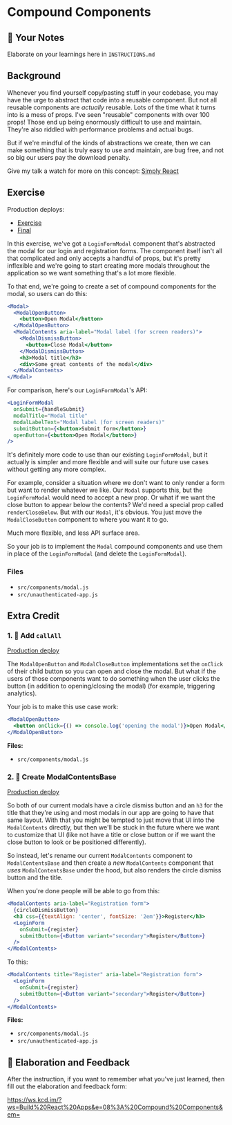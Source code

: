 # Compound Components

## 📝 Your Notes

Elaborate on your learnings here in `INSTRUCTIONS.md`

## Background

Whenever you find yourself copy/pasting stuff in your codebase, you may have the
urge to abstract that code into a reusable component. But not all reusable
components are _actually_ reusable. Lots of the time what it turns into is a
mess of props. I've seen "reusable" components with over 100 props! Those end up
being enormously difficult to use and maintain. They're also riddled with
performance problems and actual bugs.

But if we're mindful of the kinds of abstractions we create, then we can make
something that is truly easy to use and maintain, are bug free, and not so big
our users pay the download penalty.

Give my talk a watch for more on this concept:
[Simply React](https://www.youtube.com/watch?v=AiJ8tRRH0f8&list=PLV5CVI1eNcJgNqzNwcs4UKrlJdhfDjshf)

## Exercise

Production deploys:

- [Exercise](https://exercises-08-compound-components.bookshelf.lol/exercise)
- [Final](https://exercises-08-compound-components.bookshelf.lol/)

In this exercise, we've got a `LoginFormModal` component that's abstracted the
modal for our login and registration forms. The component itself isn't all that
complicated and only accepts a handful of props, but it's pretty inflexible and
we're going to start creating more modals throughout the application so we want
something that's a lot more flexible.

To that end, we're going to create a set of compound components for the modal,
so users can do this:

```jsx
<Modal>
  <ModalOpenButton>
    <button>Open Modal</button>
  </ModalOpenButton>
  <ModalContents aria-label="Modal label (for screen readers)">
    <ModalDismissButton>
      <button>Close Modal</button>
    </ModalDismissButton>
    <h3>Modal title</h3>
    <div>Some great contents of the modal</div>
  </ModalContents>
</Modal>
```

For comparison, here's our `LoginFormModal`'s API:

```jsx
<LoginFormModal
  onSubmit={handleSubmit}
  modalTitle="Modal title"
  modalLabelText="Modal label (for screen readers)"
  submitButton={<button>Submit form</button>}
  openButton={<button>Open Modal</button>}
/>
```

It's definitely more code to use than our existing `LoginFormModal`, but it
actually is simpler and more flexible and will suite our future use cases
without getting any more complex.

For example, consider a situation where we don't want to only render a form but
want to render whatever we like. Our `Modal` supports this, but the
`LoginFormModal` would need to accept a new prop. Or what if we want the close
button to appear below the contents? We'd need a special prop called
`renderCloseBelow`. But with our `Modal`, it's obvious. You just move the
`ModalCloseButton` component to where you want it to go.

Much more flexible, and less API surface area.

So your job is to implement the `Modal` compound components and use them in
place of the `LoginFormModal` (and delete the `LoginFormModal`).

### Files

- `src/components/modal.js`
- `src/unauthenticated-app.js`

## Extra Credit

### 1. 💯 Add `callAll`

[Production deploy](https://exercises-08-compound-components.bookshelf.lol/extra-1)

The `ModalOpenButton` and `ModalCloseButton` implementations set the `onClick`
of their child button so you can open and close the modal. But what if the users
of those components want to do something when the user clicks the button (in
addition to opening/closing the modal) (for example, triggering analytics).

Your job is to make this use case work:

```jsx
<ModalOpenButton>
  <button onClick={() => console.log('opening the modal')}>Open Modal</button>
</ModalOpenButton>
```

**Files:**

- `src/components/modal.js`

### 2. 💯 Create ModalContentsBase

[Production deploy](https://exercises-08-compound-components.bookshelf.lol/extra-2)

So both of our current modals have a circle dismiss button and an `h3` for the
title that they're using and most modals in our app are going to have that same
layout. With that you might be tempted to just move that UI into the
`ModalContents` directly, but then we'll be stuck in the future where we want to
customize that UI (like not have a title or close button or if we want the close
button to look or be positioned differently).

So instead, let's rename our current `ModalContents` component to
`ModalContentsBase` and then create a _new_ `ModalContents` component that
_uses_ `ModalContentsBase` under the hood, but also renders the circle dismiss
button and the title.

When you're done people will be able to go from this:

```jsx
<ModalContents aria-label="Registration form">
  {circleDismissButton}
  <h3 css={{textAlign: 'center', fontSize: '2em'}}>Register</h3>
  <LoginForm
    onSubmit={register}
    submitButton={<Button variant="secondary">Register</Button>}
  />
</ModalContents>
```

To this:

```jsx
<ModalContents title="Register" aria-label="Registration form">
  <LoginForm
    onSubmit={register}
    submitButton={<Button variant="secondary">Register</Button>}
  />
</ModalContents>
```

**Files:**

- `src/components/modal.js`
- `src/unauthenticated-app.js`

## 🦉 Elaboration and Feedback

After the instruction, if you want to remember what you've just learned, then
fill out the elaboration and feedback form:

https://ws.kcd.im/?ws=Build%20React%20Apps&e=08%3A%20Compound%20Components&em=

